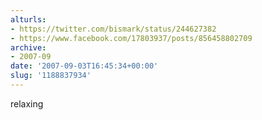 ```yaml
---
alturls:
- https://twitter.com/bismark/status/244627382
- https://www.facebook.com/17803937/posts/856458802709
archive:
- 2007-09
date: '2007-09-03T16:45:34+00:00'
slug: '1188837934'
---
```


relaxing

